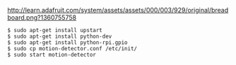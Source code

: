 http://learn.adafruit.com/system/assets/assets/000/003/929/original/breadboard.png?1360755758

```
$ sudo apt-get install upstart
$ sudo apt-get install python-dev
$ sudo apt-get install python-rpi.gpio
$ sudo cp motion-detector.conf /etc/init/
$ sudo start motion-detector
```
